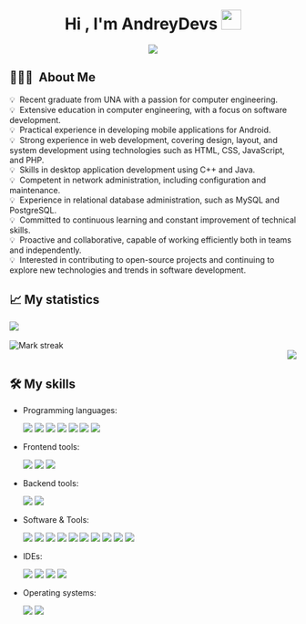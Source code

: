 <h1 align="center"><b>Hi , I'm AndreyDevs </b><img src="https://media.giphy.com/media/hvRJCLFzcasrR4ia7z/giphy.gif" width="35"></h1>

<p align="center">
  <a href="https://github.com/DenverCoder1/readme-typing-svg"><img src="https://readme-typing-svg.herokuapp.com?font=Time+New+Roman&color=cyan&size=25&center=true&vCenter=true&width=600&height=100&lines=If+you+can+imagine+it,+you+can+program+it+:);"></a>
</p>

## 👨🏻‍💻 &nbsp;About Me
💡 &nbsp;Recent graduate from UNA with a passion for computer engineering.\
💡 &nbsp;Extensive education in computer engineering, with a focus on software development.\
💡 &nbsp;Practical experience in developing mobile applications for Android.\
💡 &nbsp;Strong experience in web development, covering design, layout, and system development using technologies such as HTML, CSS, JavaScript, and PHP.\
💡 &nbsp;Skills in desktop application development using C++ and Java.\
💡 &nbsp;Competent in network administration, including configuration and maintenance.\
💡 &nbsp;Experience in relational database administration, such as MySQL and PostgreSQL.\
💡 &nbsp;Committed to continuous learning and constant improvement of technical skills.\
💡 &nbsp;Proactive and collaborative, capable of working efficiently both in teams and independently.\
💡 &nbsp;Interested in contributing to open-source projects and continuing to explore new technologies and trends in software development.

## 📈 My statistics
<div diplay="flex" flex>
  <div width="50%" align="left">
      <img  align="center"  src="https://github-readme-stats.vercel.app/api?username=AndreyDevs&theme=dark&show_icons=true&count_private=true" />
  <br></br>
  <img  title="🔥 Get streak stats for your profile at git.io/streak-stats" alt="Mark streak" src="https://github-readme-streak-stats.herokuapp.com/?user=AndreyDevs&theme=dark&hide_border=false" /> 
  </div>

  <div width="50%" align="right">
      <img  align="center"  src="https://github-readme-stats.anuraghazra1.vercel.app/api/top-langs/?username=AndreyDevs&theme=dark&hide_border=false&no-bg=true&no-frame=true&langs_count=10"/>
  </div>
</div>


## 🛠️ My skills
- Programming languages:
    <div>
        <img src="https://img.shields.io/badge/C-05122A?style=flat&logo=c"/>
        <img src="https://img.shields.io/badge/C++-05122A?style=flat&logo=c%2B%2B&logoColor=286EBF"/>
        <img src="https://img.shields.io/badge/Java-05122A?style=flat&logo=java"/>
        <img src="https://img.shields.io/badge/JavaScript-05122A?style=flat&logo=javascript"/>
        <img src="https://img.shields.io/badge/Kotlin-05122A?style=flat&logo=kotlin"/>
        <img src="https://img.shields.io/badge/PHP-05122A?style=flat&logo=PHP"/>
        <img src="https://img.shields.io/badge/Python-05122A?style=flat&logo=python&logoColor=EDDF2E"/>
    </div>

- Frontend tools:
    <div>
        <img src="https://img.shields.io/badge/HMTL5-05122A?style=flat&logo=html5"/>
        <img src="https://img.shields.io/badge/CSS-05122A?style=flat&logo=css3&logoColor=2C87F0"/>
        <img src="https://img.shields.io/badge/React-05122A?style=flat&logo=react"/>
    </div>

- Backend tools:
    <div>
        <img src="https://img.shields.io/badge/SpringBoot-05122A?style=flat&logo=SpringBoot"/>
        <img src="https://img.shields.io/badge/SpringSecurity-05122A?style=flat&logo=SpringSecurity"/>
    </div>

- Software & Tools:
    <div>
        <img src="https://img.shields.io/badge/Git-05122A?style=flat&logo=Git"/>
        <img src="https://img.shields.io/badge/GitHub-05122A?style=flat&logo=GitHub"/>
        <img src="https://img.shields.io/badge/Stack%20Overflow-05122A?style=flat&logo=Stack%20Overflow"/>
        <img src="https://img.shields.io/badge/geeksforgeeks-05122A?style=flat&logo=geeksforgeeks"/>
        <img src="https://img.shields.io/badge/JSON-05122A?style=flat&logo=JSON"/>
        <img src="https://img.shields.io/badge/Selenium-05122A?style=flat&logo=Selenium"/>
        <img src="https://img.shields.io/badge/LaTex-05122A?style=flat&logo=LaTex"/>
        <img src="https://img.shields.io/badge/MySql-05122A?style=flat&logo=MySql&logoColor=white"/>
        <img src="https://img.shields.io/badge/PostgreSQL-05122A?style=flat&logo=PostgreSQL"/>
        <img src="https://img.shields.io/badge/Postman-05122A?style=flat&logo=Postman"/>
    </div>

- IDEs:
    <div>
        <img src="https://img.shields.io/badge/Visual%20studio%20code-05122A?style=flat&logo=Visual%20Studio%20code"/>
        <img src="https://img.shields.io/badge/IntelliJ-05122A?style=flat&logo=IntelliJ%20IDEA"/>
        <img src="https://img.shields.io/badge/Pycharm-05122A?style=flat&logo=Pycharm"/>
        <img src="https://img.shields.io/badge/Eclipse-05122A?style=flat&logo=Eclipse"/>
    </div>

- Operating systems:
    <div>
        <img src="https://img.shields.io/badge/Windows-05122A?style=flat&logo=Windows"/>
        <img src="https://img.shields.io/badge/Ubuntu-05122A?style=flat&logo=Ubuntu"/>
    </div>
